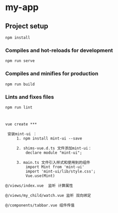 # my-app

## Project setup
```
npm install
```
### Compiles and hot-reloads for development
```
npm run serve
```

### Compiles and minifies for production
```
npm run build
```

### Lints and fixes files
```
npm run lint
```
#
```
vue create ***
```
```
 安装mint-ui ：
     1. npm install mint-ui --save

     2. shims-vue.d.ts 文件添加mint-ui：
         declare module "mint-ui";

     3. main.ts 文件引入样式和使用到的组件
         import Mint from 'mint-ui'
         import 'mint-ui/lib/style.css';
         Vue.use(Mint)

```

```
@/views/index.vue  监听 计算属性

@/views/my_child/watch.vue 监听 双向绑定

@/components/tabbar.vue 组件传值

```